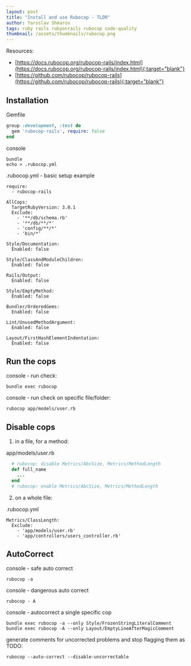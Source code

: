 ```yaml
---
layout: post
title: "Install and use Rubocop - TLDR"
author: Yaroslav Shmarov
tags: ruby rails rubyonrails rubocop code-quality
thumbnail: /assets/thumbnails/rubocop.png
---
```


Resources:
* [https://docs.rubocop.org/rubocop-rails/index.html](https://docs.rubocop.org/rubocop-rails/index.html){:target="blank"}
* [https://github.com/rubocop/rubocop-rails](https://github.com/rubocop/rubocop-rails){:target="blank"}

## Installation

Gemfile

```ruby
group :development, :test do
  gem 'rubocop-rails', require: false
end
```

console

```
bundle
echo > .rubocop.yml
```

.rubocop.yml - basic setup example

```
require: 
  - rubocop-rails

AllCops:
  TargetRubyVersion: 3.0.1
  Exclude:
    - '**/db/schema.rb'
    - '**/db/**/*'
    - 'config/**/*'
    - 'bin/*'

Style/Documentation:
  Enabled: false

Style/ClassAndModuleChildren:
  Enabled: false

Rails/Output:
  Enabled: false

Style/EmptyMethod:
  Enabled: false

Bundler/OrderedGems:
  Enabled: false
  
Lint/UnusedMethodArgument:
  Enabled: false

Layout/FirstHashElementIndentation:
  Enabled: false
```

## Run the cops

console - run check:

```
bundle exec rubocop
```

console - run check on specific file/folder:

```
rubocop app/models/user.rb
```

## Disable cops

1. in a file, for a method:

app/models/user.rb

```ruby
  # rubocop: disable Metrics/AbcSize, Metrics/MethodLength
  def full_name
    ...
  end
  # rubocop: enable Metrics/AbcSize, Metrics/MethodLength
```  

2. on a whole file:

.rubocop.yml

```
Metrics/ClassLength:
  Exclude:
    - 'app/models/user.rb'
    - 'app/controllers/users_controller.rb'
```


## AutoCorrect

console - safe auto correct

```
rubocop -a
```

console - dangerous auto correct

```
rubocop - A
```

console - autocorrect a single specific cop

```
bundle exec rubocop -a --only Style/FrozenStringLiteralComment
bundle exec rubocop -A --only Layout/EmptyLineAfterMagicComment
```

generate comments for uncorrected problems and stop flagging them as TODO:

```
rubocop --auto-correct --disable-uncorrectable
```
